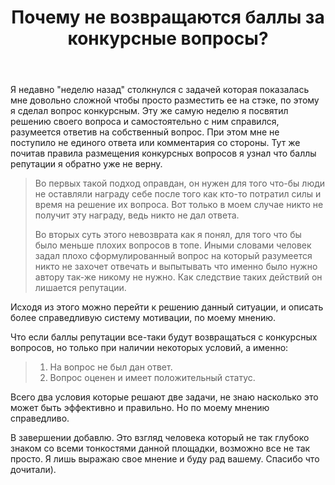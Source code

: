 ﻿---
title: "Почему не возвращаются баллы за конкурсные вопросы?"
se.owner.user_id: 227089
se.owner.display_name: "Jonathan"
se.owner.link: "https://ru.meta.stackoverflow.com/users/227089/jonathan"
se.link: "https://ru.meta.stackoverflow.com/questions/10543/%d0%9f%d0%be%d1%87%d0%b5%d0%bc%d1%83-%d0%bd%d0%b5-%d0%b2%d0%be%d0%b7%d0%b2%d1%80%d0%b0%d1%89%d0%b0%d1%8e%d1%82%d1%81%d1%8f-%d0%b1%d0%b0%d0%bb%d0%bb%d1%8b-%d0%b7%d0%b0-%d0%ba%d0%be%d0%bd%d0%ba%d1%83%d1%80%d1%81%d0%bd%d1%8b%d0%b5-%d0%b2%d0%be%d0%bf%d1%80%d0%be%d1%81%d1%8b"
se.question_id: 10543
se.post_type: question
se.score: 1
---
<p>Я недавно &quot;неделю назад&quot; столкнулся с задачей которая показалась мне довольно сложной чтобы просто разместить ее на стэке, по этому я сделал вопрос конкурсным. Эту же самую неделю я посвятил решению своего вопроса и самостоятельно с ним справился, разумеется ответив на собственный вопрос. При этом мне не поступило не единого ответа или комментария со стороны. Тут же почитав правила размещения конкурсных вопросов я узнал что баллы репутации я обратно уже не верну.</p>
<blockquote>
<p>Во первых такой подход оправдан, он нужен для того что-бы люди не
оставляли награду себе после того как кто-то потратил силы и время на
решение их вопроса. Вот только в моем случае никто не получит эту
награду, ведь никто не дал ответа.</p>
<p>Во вторых суть этого невозврата как я понял, для того что бы было
меньше плохих вопросов в топе. Иными словами человек задал плохо
сформулированный вопрос на который разумеется никто не захочет
отвечать и выпытывать что именно было нужно автору так-же никому не
нужно. Как следствие таких действий он лишается репутации.</p>
</blockquote>
<p>Исходя из этого можно перейти к решению данный ситуации, и описать более справедливую систему мотивации, по моему мнению.</p>
<p>Что если баллы репутации все-таки будут возвращаться с конкурсных вопросов, но только при наличии некоторых условий, а именно:</p>
<blockquote>
<ol>
<li>На вопрос не был дан ответ.</li>
<li>Вопрос оценен и имеет положительный статус.</li>
</ol>
</blockquote>
<p>Всего два условия которые решают две задачи, не знаю насколько это может быть эффективно и правильно. Но по моему мнению справедливо.</p>
<p>В завершении добавлю. Это взгляд человека который не так глубоко знаком со всеми тонкостями данной площадки, возможно все не так просто. Я лишь выражаю свое мнение и буду рад вашему. Спасибо что дочитали).</p>
